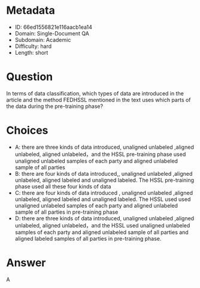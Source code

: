 # Metadata

- ID: 66ed1556821e116aacb1ea14
- Domain: Single-Document QA
- Subdomain: Academic
- Difficulty: hard
- Length: short

# Question

In terms of data classification, which types of data are introduced in the article and the method FEDHSSL mentioned in the text uses which parts of the data during the pre-training phase?

# Choices

- A: there are three kinds of data introduced, unaligned unlabeled ,aligned unlabeled, aligned unlabeled，and the HSSL
 pre-training phase used unaligned unlabeled samples of each party and aligned unlabeled sample of all parties
- B: there are four kinds of data introduced,, unaligned unlabeled ,aligned unlabeled, aligned labeled and unaligned labeled. The HSSL
 pre-training phase used all these four kinds of data
- C: there are four kinds of data introduced , unaligned unlabeled ,aligned unlabeled, aligned labeled and unaligned labeled. The HSSL used  used unaligned unlabeled samples of each party and aligned unlabeled sample of all parties in pre-training phase
- D: there are three kinds of data introduced, unaligned unlabeled ,aligned unlabeled, aligned unlabeled，and the HSSL used unaligned unlabeled samples of each party and aligned unlabeled sample of all parties and aligned labeled samples of all parties in pre-training phase.

# Answer

A
